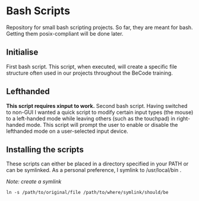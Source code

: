 # Bash Scripts

Repository for small bash scripting projects.
So far, they are meant for bash. Getting them posix-compliant will be done later.

## Initialise

First bash script. This script, when executed, will create a specific file structure often used in our projects throughout the BeCode training.

## Lefthanded

**This script requires xinput to work.**
Second bash script. Having switched to non-GUI I wanted a quick script to modify certain input types (the mouse) to a left-handed mode while leaving others (such as the touchpad) in right-handed mode. 
This script will prompt the user to enable or disable the lefthanded mode on a user-selected input device.

## Installing the scripts

These scripts can either be placed in a directory specified in your PATH or can be symlinked. 
As a personal preference, I symlink to /usr/local/bin .

*Note: create a symlink*

``` ln -s /path/to/original/file /path/to/where/symlink/should/be ```
